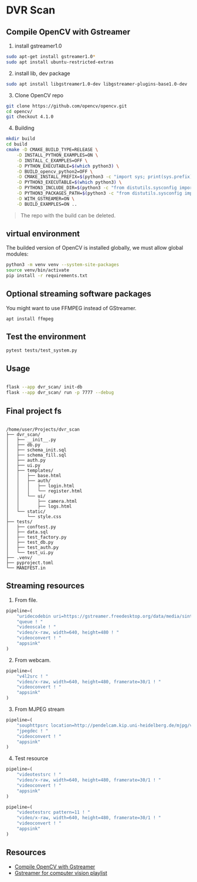 # DVR Scan


## Compile OpenCV with Gstreamer

1. install gstreamer1.0
```bash
sudo apt-get install gstreamer1.0*
sudo apt install ubuntu-restricted-extras
```

2. install lib, dev package
```bash
sudo apt install libgstreamer1.0-dev libgstreamer-plugins-base1.0-dev
```

3. Clone OpenCV repo
```bash
git clone https://github.com/opencv/opencv.git
cd opencv/
git checkout 4.1.0
```
4. Building
```bash
mkdir build
cd build
cmake -D CMAKE_BUILD_TYPE=RELEASE \
    -D INSTALL_PYTHON_EXAMPLES=ON \
    -D INSTALL_C_EXAMPLES=OFF \
    -D PYTHON_EXECUTABLE=$(which python3) \
    -D BUILD_opencv_python2=OFF \
    -D CMAKE_INSTALL_PREFIX=$(python3 -c "import sys; print(sys.prefix)") \
    -D PYTHON3_EXECUTABLE=$(which python3) \
    -D PYTHON3_INCLUDE_DIR=$(python3 -c "from distutils.sysconfig import get_python_inc; print(get_python_inc())") \
    -D PYTHON3_PACKAGES_PATH=$(python3 -c "from distutils.sysconfig import get_python_lib; print(get_python_lib())") \
    -D WITH_GSTREAMER=ON \
    -D BUILD_EXAMPLES=ON ..
```
> The repo with the build can be deleted.

## virtual environment
The builded version of OpenCV is installed globally, we must allow global modules:
```bash
python3 -m venv venv --system-site-packages
source venv/bin/activate
pip install -r requirements.txt
```


## Optional streaming software packages
You might want to use FFMPEG instead of GStreamer.
```
apt install ffmpeg
```

## Test the environment
```bash
pytest tests/test_system.py
```









## Usage

```bash

flask --app dvr_scan/ init-db
flask --app dvr_scan/ run -p 7777 --debug
```
## Final project fs

```

/home/user/Projects/dvr_scan
├── dvr_scan/
│   ├── __init__.py
│   ├── db.py
│   ├── schema_init.sql
│   ├── schema_fill.sql
│   ├── auth.py
│   ├── ui.py
│   ├── templates/
│   │   ├── base.html
│   │   ├── auth/
│   │   │   ├── login.html
│   │   │   └── register.html
│   │   └── ui/
│   │       ├── camera.html
│   │       ├── logs.html
│   └── static/
│       └── style.css
├── tests/
│   ├── conftest.py
│   ├── data.sql
│   ├── test_factory.py
│   ├── test_db.py
│   ├── test_auth.py
│   └── test_ui.py
├── .venv/
├── pyproject.toml
└── MANIFEST.in

```


## Streaming resources
1. From file.

```py
pipeline=(
    "uridecodebin uri=https://gstreamer.freedesktop.org/data/media/sintel_trailer-480p.webm ! "
    "queue ! "
    "videoscale ! "
    "video/x-raw, width=640, height=480 ! "
    "videoconvert ! "
    "appsink"
)
```
2. From webcam.

```py
pipeline=(
    "v4l2src ! "
    "video/x-raw, width=640, height=480, framerate=30/1 ! "
    "videoconvert ! "
    "appsink"
)
```
3. From MJPEG stream
```py
pipeline=(
    "souphttpsrc location=http://pendelcam.kip.uni-heidelberg.de/mjpg/video.mjpg ! "
    "jpegdec ! "
    "videoconvert ! "
    "appsink"
)
```
4. Test resource
```py
pipeline=(
    "videotestsrc ! "
    "video/x-raw, width=640, height=480, framerate=30/1 ! "
    "videoconvert ! "
    "appsink"
)
```
```py
pipeline=(
    "videotestsrc pattern=11 ! "
    "video/x-raw, width=640, height=480, framerate=30/1 ! "
    "videoconvert ! "
    "appsink"
)
```






## Resources
- [Compile OpenCV with Gstreamer](https://galaktyk.medium.com/how-to-build-opencv-with-gstreamer-b11668fa09c)
- [Gstreamer for computer vision playlist](https://youtube.com/playlist?list=PLOPl1qcKp6ZWYEzHXsdTV3Ct6GQXLeYGt&si=YxA18pj5e15m4ktB)